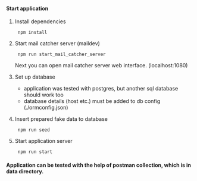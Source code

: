 #### Start application

1) Install dependencies

        npm install

2) Start mail catcher server (maildev)
    
        npm run start_mail_catcher_server
        
    Next you can open mail catcher server web interface. (localhost:1080)
        
3) Set up database
        
    - application was tested with postgres, but another sql database should work too
    - database details (host etc.) must be added to db config (./ormconfig.json)
        
4) Insert prepared fake data to database
    
        npm run seed
        
5) Start application server
        
        npm run start
        

#### Application can be tested with the help of postman collection, which is in data directory.
